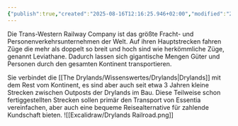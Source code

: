 ```yaml
---
{"publish":true,"created":"2025-08-16T12:16:25.946+02:00","modified":"2025-08-27T16:15:47.704+02:00","cssclasses":""}
---
```



Die Trans-Western Railway Company ist das größte Fracht- und Personenverkehrsunternehmen der Welt. Auf ihren Hauptstrecken fahren Züge die mehr als doppelt so breit und hoch sind wie herkömmliche Züge, genannt Leviathane. Dadurch lassen sich gigantische Mengen Güter und Personen durch den gesamten Kontinent transportieren.

Sie verbindet die [[The Drylands/Wissenswertes/Drylands\|Drylands]] mit dem Rest vom Kontinent, es sind aber auch seit etwa 3 Jahren kleine Strecken zwischen Outposts der Drylands im Bau. Diese Teilweise schon fertiggestellten Strecken sollen primär den Transport von Essentia vereinfachen, aber auch eine bequeme Reisealternative für zahlende Kundschaft bieten.
![[Excalidraw/Drylands Railroad.png]]
